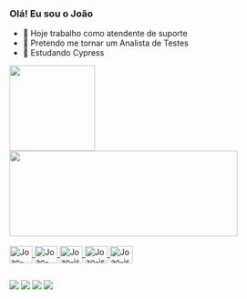 ### Olá! Eu sou o João

- 🔭 Hoje trabalho como atendente de suporte 
- 🚀 Pretendo me tornar um Analista de Testes
- 🌱 Estudando Cypress

<div>
  <a href="https://github.com/joaolessah">
  <img height="150em" src="https://github-readme-stats.vercel.app/api?username=joaolessah&show_icons=true&theme=tokyonight&include_all_commits=true&count_private=true">
  <img height="150em" width="400px" src="https://github-readme-stats.vercel.app/api/top-langs/?username=joaolessah&layout=compact&langs_count=16&theme=tokyonight">
</div>

<div style="diplay: inline_block"><br>
  <img align="center" alt="Joao-html" height="30" width="40" src="https://cdn.jsdelivr.net/gh/devicons/devicon/icons/html5/html5-original.svg"/>
  <img align="center" alt="Joao-css" height="30" width="40" src="https://cdn.jsdelivr.net/gh/devicons/devicon/icons/css3/css3-original.svg" />
  <img align="center" alt="Joao-js" height="30" width="40" src="https://cdn.jsdelivr.net/gh/devicons/devicon/icons/javascript/javascript-original.svg"/>
  <img align="center" alt="Joao-js" height="30" width="40" src="https://cdn.jsdelivr.net/gh/devicons/devicon/icons/csharp/csharp-original.svg"/>
  <img align="center" alt="Joao-js" height="30" width="40" src="https://cdn.jsdelivr.net/gh/devicons/devicon/icons/mysql/mysql-original.svg"/>

</div>  
  
## 

<div>
   <a href="mailto:joaovictorlessa98@gmail.com"><img src="https://img.shields.io/badge/Gmail-D14836?style=for-the-badge&logo=gmail&logoColor=white"></a>
   <a href="https://www.linkedin.com/in/joao-lessa-2a4908135/"><img src="https://img.shields.io/badge/LinkedIn-0077B5?style=for-the-badge&logo=linkedin&logoColor=white"></a>
   <a href="https://www.instagram.com/joaollvictor/"><img src="https://img.shields.io/badge/Instagram-E4405F?style=for-the-badge&logo=instagram&logoColor=white"></a>
   <a href="https://twitter.com/jvlessa4"><img src="https://img.shields.io/badge/Twitter-1DA1F2?style=for-the-badge&logo=twitter&logoColor=white"></a>
  
  </div>
  
